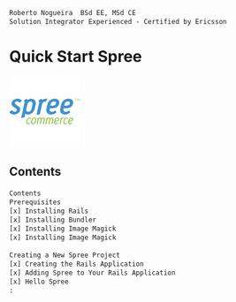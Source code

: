 ```
Roberto Nogueira  BSd EE, MSd CE
Solution Integrator Experienced - Certified by Ericsson
```

# Quick Start Spree

![ebook_cover](images/spreecommerce.png)

## Contents

```
Contents
Prerequisites
[x] Installing Rails
[x] Installing Bundler
[x] Installing Image Magick
[x] Installing Image Magick

Creating a New Spree Project
[x] Creating the Rails Application
[x] Adding Spree to Your Rails Application
[x] Hello Spree
:
```
